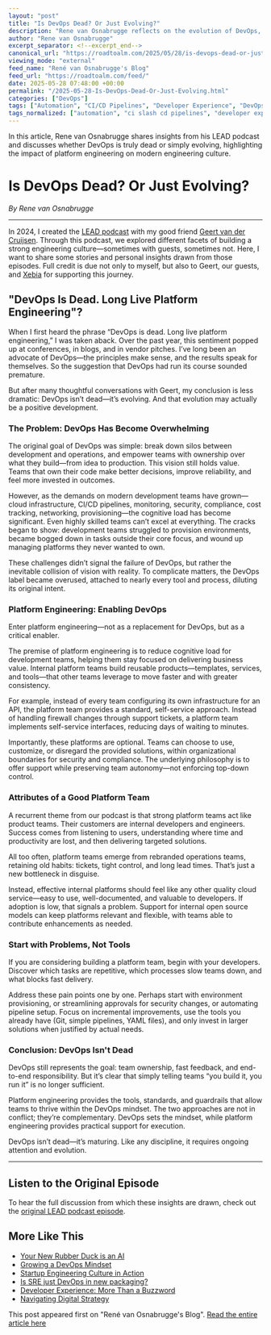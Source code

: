 ```yaml
---
layout: "post"
title: "Is DevOps Dead? Or Just Evolving?"
description: "Rene van Osnabrugge reflects on the evolution of DevOps, the rise of platform engineering, and key insights from the LEAD podcast. The article discusses challenges teams face with DevOps, how platform engineering supports DevOps principles, and best practices for platform teams to enhance engineering culture and productivity."
author: "Rene van Osnabrugge"
excerpt_separator: <!--excerpt_end-->
canonical_url: "https://roadtoalm.com/2025/05/28/is-devops-dead-or-just-evolving/"
viewing_mode: "external"
feed_name: "René van Osnabrugge's Blog"
feed_url: "https://roadtoalm.com/feed/"
date: 2025-05-28 07:48:00 +00:00
permalink: "/2025-05-28-Is-DevOps-Dead-Or-Just-Evolving.html"
categories: ["DevOps"]
tags: ["Automation", "CI/CD Pipelines", "Developer Experience", "DevOps", "Engineering Culture", "Internal Platforms", "Lead Podcast", "Platform Engineering", "Posts", "Software Delivery", "Software Teams", "Team Ownership"]
tags_normalized: ["automation", "ci slash cd pipelines", "developer experience", "devops", "engineering culture", "internal platforms", "lead podcast", "platform engineering", "posts", "software delivery", "software teams", "team ownership"]
---
```


In this article, Rene van Osnabrugge shares insights from his LEAD podcast and discusses whether DevOps is truly dead or simply evolving, highlighting the impact of platform engineering on modern engineering culture.<!--excerpt_end-->

# Is DevOps Dead? Or Just Evolving?

*By Rene van Osnabrugge*

---

In 2024, I created the [LEAD podcast](https://lead-podcast.io) with my good friend [Geert van der Cruijsen](https://www.linkedin.com/in/geertvandercruijsen). Through this podcast, we explored different facets of building a strong engineering culture—sometimes with guests, sometimes not. Here, I want to share some stories and personal insights drawn from those episodes. Full credit is due not only to myself, but also to Geert, our guests, and [Xebia](https://xebia.com) for supporting this journey.

## "DevOps Is Dead. Long Live Platform Engineering"?

When I first heard the phrase “DevOps is dead. Long live platform engineering,” I was taken aback. Over the past year, this sentiment popped up at conferences, in blogs, and in vendor pitches. I’ve long been an advocate of DevOps—the principles make sense, and the results speak for themselves. So the suggestion that DevOps had run its course sounded premature.

But after many thoughtful conversations with Geert, my conclusion is less dramatic: DevOps isn’t dead—it’s evolving. And that evolution may actually be a positive development.

### The Problem: DevOps Has Become Overwhelming

The original goal of DevOps was simple: break down silos between development and operations, and empower teams with ownership over what they build—from idea to production. This vision still holds value. Teams that own their code make better decisions, improve reliability, and feel more invested in outcomes.

However, as the demands on modern development teams have grown—cloud infrastructure, CI/CD pipelines, monitoring, security, compliance, cost tracking, networking, provisioning—the cognitive load has become significant. Even highly skilled teams can’t excel at everything. The cracks began to show: development teams struggled to provision environments, became bogged down in tasks outside their core focus, and wound up managing platforms they never wanted to own.

These challenges didn’t signal the failure of DevOps, but rather the inevitable collision of vision with reality. To complicate matters, the DevOps label became overused, attached to nearly every tool and process, diluting its original intent.

### Platform Engineering: Enabling DevOps

Enter platform engineering—not as a replacement for DevOps, but as a critical enabler.

The premise of platform engineering is to reduce cognitive load for development teams, helping them stay focused on delivering business value. Internal platform teams build reusable products—templates, services, and tools—that other teams leverage to move faster and with greater consistency.

For example, instead of every team configuring its own infrastructure for an API, the platform team provides a standard, self-service approach. Instead of handling firewall changes through support tickets, a platform team implements self-service interfaces, reducing days of waiting to minutes.

Importantly, these platforms are optional. Teams can choose to use, customize, or disregard the provided solutions, within organizational boundaries for security and compliance. The underlying philosophy is to offer support while preserving team autonomy—not enforcing top-down control.

### Attributes of a Good Platform Team

A recurrent theme from our podcast is that strong platform teams act like product teams. Their customers are internal developers and engineers. Success comes from listening to users, understanding where time and productivity are lost, and then delivering targeted solutions.

All too often, platform teams emerge from rebranded operations teams, retaining old habits: tickets, tight control, and long lead times. That’s just a new bottleneck in disguise.

Instead, effective internal platforms should feel like any other quality cloud service—easy to use, well-documented, and valuable to developers. If adoption is low, that signals a problem. Support for internal open source models can keep platforms relevant and flexible, with teams able to contribute enhancements as needed.

### Start with Problems, Not Tools

If you are considering building a platform team, begin with your developers. Discover which tasks are repetitive, which processes slow teams down, and what blocks fast delivery.

Address these pain points one by one. Perhaps start with environment provisioning, or streamlining approvals for security changes, or automating pipeline setup. Focus on incremental improvements, use the tools you already have (Git, simple pipelines, YAML files), and only invest in larger solutions when justified by actual needs.

### Conclusion: DevOps Isn't Dead

DevOps still represents the goal: team ownership, fast feedback, and end-to-end responsibility. But it’s clear that simply telling teams “you build it, you run it” is no longer sufficient.

Platform engineering provides the tools, standards, and guardrails that allow teams to thrive within the DevOps mindset. The two approaches are not in conflict; they’re complementary. DevOps sets the mindset, while platform engineering provides practical support for execution.

DevOps isn’t dead—it’s maturing. Like any discipline, it requires ongoing attention and evolution.

---

## Listen to the Original Episode

To hear the full discussion from which these insights are drawn, check out the [original LEAD podcast episode](https://lead-podcast.io).

## More Like This

- [Your New Rubber Duck is an AI](https://roadtoalm.com/2025/07/11/your-new-rubber-duck-is-an-ai/)
- [Growing a DevOps Mindset](https://roadtoalm.com/2025/06/27/growing-a-devops-mindset/)
- [Startup Engineering Culture in Action](https://roadtoalm.com/2025/06/18/startup-engineering-culture-in-action/)
- [Is SRE just DevOps in new packaging?](https://roadtoalm.com/2025/06/11/is-sre-just-devops-in-new-packaging/)
- [Developer Experience: More Than a Buzzword](https://roadtoalm.com/2025/06/05/developer-experience-more-than-a-buzzword/)
- [Navigating Digital Strategy](https://roadtoalm.com/2025/05/23/navigating-digital-strategy/)

This post appeared first on "René van Osnabrugge's Blog". [Read the entire article here](https://roadtoalm.com/2025/05/28/is-devops-dead-or-just-evolving/)
